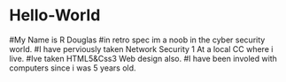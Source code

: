 # Hello-World
#My Name is R Douglas
#in retro spec im a noob in the cyber security world.
#I have perviously taken Network Security 1 At a local CC where i live.
#Ive taken HTML5&Css3 Web design also.
#I have been involed with computers since i was 5 years old.

